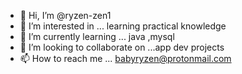 - 👋 Hi, I’m @ryzen-zen1
- 👀 I’m interested in ... learning practical knowledge
- 🌱 I’m currently learning ... java ,mysql
- 💞️ I’m looking to collaborate on ...app dev projects
- 📫 How to reach me ... babyryzen@protonmail.com

<!---
ryzen-zen1/ryzen-zen1 is a ✨ special ✨ repository because its `README.md` (this file) appears on your GitHub profile.
You can click the Preview link to take a look at your changes.
--->
